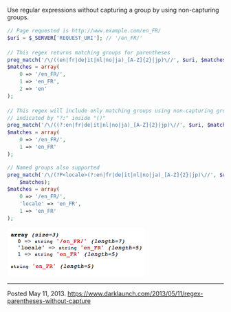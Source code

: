 Use regular expressions without capturing a group by using non-capturing groups.

```php
// Page requested is http://www.example.com/en_FR/
$uri = $_SERVER['REQUEST_URI']; // '/en_FR/'

// This regex returns matching groups for parentheses
preg_match('/\/((en|fr|de|it|nl|no|ja)_[A-Z]{2}|jp)\//', $uri, $matches);
$matches = array(
    0 => '/en_FR/',
    1 => 'en_FR',
    2 => 'en'
);

// This regex will include only matching groups using non-capturing groups
// indicated by "?:" inside "()"
preg_match('/\/((?:en|fr|de|it|nl|no|ja)_[A-Z]{2}|jp)\//', $uri, $matches);
$matches = array(
    0 => '/en_FR/',
    1 => 'en_FR'
);
```

```php
// Named groups also supported
preg_match('/\/(?P<locale>(?:en|fr|de|it|nl|no|ja)_[A-Z]{2}|jp)\//', $uri,
    $matches);
$matches = array(
    0 => '/en_FR/',
    'locale' => 'en_FR',
    1 => 'en_FR'
);
```

<img alt="" src="/img/uploads/2013-05/regex-named-capture.png" />

---

Posted May 11, 2013.
https://www.darklaunch.com/2013/05/11/regex-parentheses-without-capture